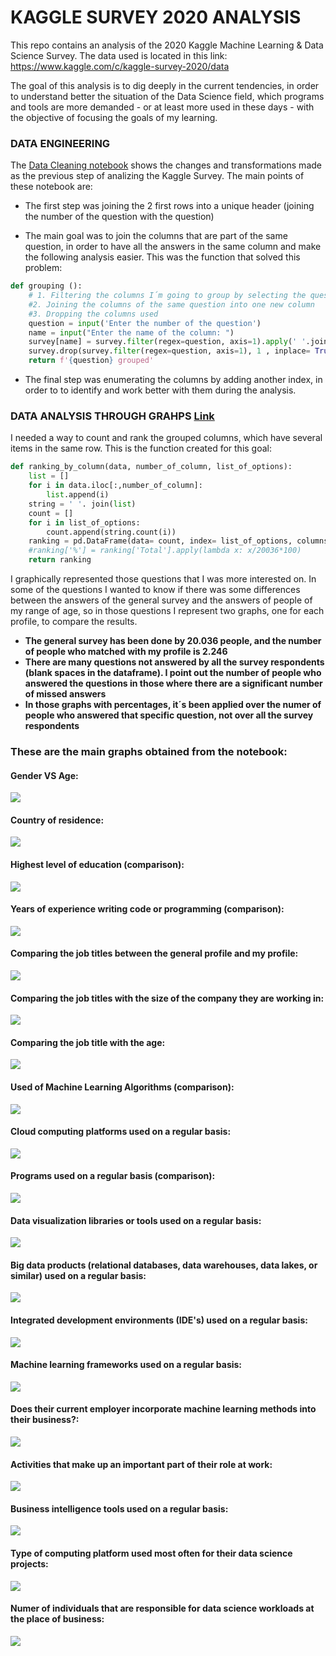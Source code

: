 # KAGGLE SURVEY 2020 ANALYSIS
This repo contains an analysis of the 2020 Kaggle Machine Learning &amp; Data Science Survey. The data used is located in this link: https://www.kaggle.com/c/kaggle-survey-2020/data 

The goal of this analysis is to dig deeply in the current tendencies, in order to understand better the situation of the Data Science field, which programs and tools are more demanded - or at least more used in these days - with the objective of focusing the goals of my learning.

### DATA ENGINEERING
The [Data Cleaning notebook](https://github.com/rfisla/KAGGLE_SURVEY_2020_ANALYSIS/blob/main/DATA_CLEANING.ipynb) shows the changes and transformations made as the previous step of analizing the Kaggle Survey. The main points of these notebook are:

- The first step was joining the 2 first rows into a unique header (joining the number of the question with the question)

- The main goal was to join the columns that are part of the same question, in order to have all the answers in the same column and make the following analysis easier.
This was the function that solved this problem:

```python
def grouping ():
    # 1. Filtering the columns I´m going to group by selecting the question
    #2. Joining the columns of the same question into one new column
    #3. Dropping the columns used
    question = input('Enter the number of the question')
    name = input("Enter the name of the column: ")
    survey[name] = survey.filter(regex=question, axis=1).apply(' '.join, axis=1)
    survey.drop(survey.filter(regex=question, axis=1), 1 , inplace= True)
    return f'{question} grouped'
```
- The final step was enumerating the columns by adding another index, in order to to identify and work better with them during the analysis.


### DATA ANALYSIS THROUGH GRAHPS [Link](https://github.com/rfisla/KAGGLE_SURVEY_2020_ANALYSIS/blob/main/KAGGLE_SURVEY_ANALYSIS.ipynb)

I needed a way to count and rank the grouped columns, which have several items in the same row. This is the function created for this goal:

```python
def ranking_by_column(data, number_of_column, list_of_options):
    list = []
    for i in data.iloc[:,number_of_column]:
        list.append(i)
    string = ' '. join(list)
    count = []
    for i in list_of_options:
        count.append(string.count(i))
    ranking = pd.DataFrame(data= count, index= list_of_options, columns=['Total']).sort_values(by='Total',ascending=False)
    #ranking['%'] = ranking['Total'].apply(lambda x: x/20036*100)
    return ranking
  ```

I graphically represented those questions that I was more interested on. In some of the questions I wanted to know if there was some differences between the answers of the general survey and the answers of people of my range of age, so in those questions I represent two graphs, one for each profile, to compare the results.

- **The general survey has been done by 20.036 people, and the number of people who matched with my profile is 2.246**
- **There are many questions not answered by all the survey respondents (blank spaces in the dataframe). I point out the number of people who answered the questions in those where there are a significant number of missed answers**
- **In those graphs with percentages, it´s been applied over the numer of people who answered that specific question, not over all the survey respondents**

### **These are the main graphs obtained from the notebook:**


#### Gender VS Age:
<img src="Graphs/GendervsAgeChart.jpg">

#### Country of residence:
<img src="Graphs/CountryOfResidenceGrapg.jpg">

#### Highest level of education (comparison):
<img src="Graphs/EducationGraph.jpg">

#### Years of experience writing code or programming (comparison):
<img src="Graphs/ExperienceProgrammingGraph.jpg">

#### Comparing the job titles between the general profile and my profile:
<img src="Graphs/Comparing_titles.jpg">

#### Comparing the job titles with the size of the company they are working in:
<img src="Graphs/sizecompanyVSposition.jpg">

#### Comparing the job title with the age:
<img src="Graphs/TitlevsAge.jpg">

#### Used of Machine Learning Algorithms (comparison):
<img src="Graphs/MLAlgorithmsGraph.jpg">

#### Cloud computing platforms used on a regular basis: 
<img src="Graphs/CCPlatformsGraph.jpg">

#### Programs used on a regular basis (comparison):
<img src="Graphs/ProgramsUsedGraph.jpg">

#### Data visualization libraries or tools used on a regular basis:
<img src="Graphs/Visualizationlibraries.jpg">

#### Big data products (relational databases, data warehouses, data lakes, or similar) used on a regular basis:
<img src="Graphs/BigDataProducts.jpg">

#### Integrated development environments (IDE's) used  on a regular basis:
<img src="Graphs/IDEs.jpg">

#### Machine learning frameworks used on a regular basis:
<img src="Graphs/MLframeworks.jpg">

#### Does their current employer incorporate machine learning methods into their business?:
<img src="Graphs/MLintobusiness.jpg">

#### Activities that make up an important part of their role at work:
<img src="Graphs/Activities.jpg">

#### Business intelligence tools used on a regular basis:
<img src="Graphs/BItools.jpeg">

#### Type of computing platform used most often for their data science projects:
<img src="Graphs/CCmoreused.jpg">

#### Numer of individuals that are responsible for data science workloads at the place of business:
<img src="Graphs/DSWorkloadsGraph.jpg">




